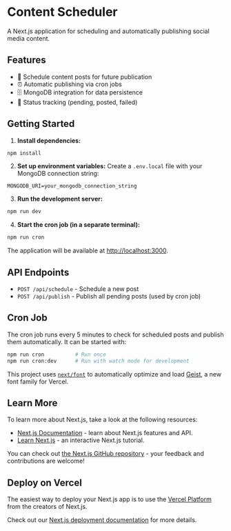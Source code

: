 # Content Scheduler

A Next.js application for scheduling and automatically publishing social media content.

## Features

- 📝 Schedule content posts for future publication
- ⏰ Automatic publishing via cron jobs
- 🗄️ MongoDB integration for data persistence
- 🔄 Status tracking (pending, posted, failed)

## Getting Started

1. **Install dependencies:**
```bash
npm install
```

2. **Set up environment variables:**
Create a `.env.local` file with your MongoDB connection string:
```
MONGODB_URI=your_mongodb_connection_string
```

3. **Run the development server:**
```bash
npm run dev
```

4. **Start the cron job (in a separate terminal):**
```bash
npm run cron
```

The application will be available at [http://localhost:3000](http://localhost:3000).

## API Endpoints

- `POST /api/schedule` - Schedule a new post
- `POST /api/publish` - Publish all pending posts (used by cron job)

## Cron Job

The cron job runs every 5 minutes to check for scheduled posts and publish them automatically. It can be started with:

```bash
npm run cron          # Run once
npm run cron:dev      # Run with watch mode for development
```

This project uses [`next/font`](https://nextjs.org/docs/app/building-your-application/optimizing/fonts) to automatically optimize and load [Geist](https://vercel.com/font), a new font family for Vercel.

## Learn More

To learn more about Next.js, take a look at the following resources:

- [Next.js Documentation](https://nextjs.org/docs) - learn about Next.js features and API.
- [Learn Next.js](https://nextjs.org/learn) - an interactive Next.js tutorial.

You can check out [the Next.js GitHub repository](https://github.com/vercel/next.js) - your feedback and contributions are welcome!

## Deploy on Vercel

The easiest way to deploy your Next.js app is to use the [Vercel Platform](https://vercel.com/new?utm_medium=default-template&filter=next.js&utm_source=create-next-app&utm_campaign=create-next-app-readme) from the creators of Next.js.

Check out our [Next.js deployment documentation](https://nextjs.org/docs/app/building-your-application/deploying) for more details.
